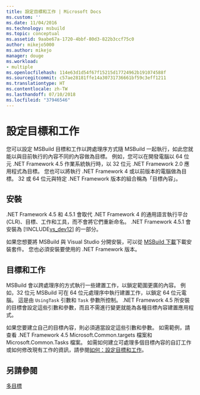 ```yaml
---
title: 設定目標和工作 | Microsoft Docs
ms.custom: ''
ms.date: 11/04/2016
ms.technology: msbuild
ms.topic: conceptual
ms.assetid: 9aabe67a-1720-4bbf-80d3-822b3ccf75c0
author: mikejo5000
ms.author: mikejo
manager: douge
ms.workload:
- multiple
ms.openlocfilehash: 114e63d1d54f67f15215d17724962b191074588f
ms.sourcegitcommit: c57ae28181ffe14a30731736661bf59c3eff1211
ms.translationtype: HT
ms.contentlocale: zh-TW
ms.lasthandoff: 07/10/2018
ms.locfileid: "37946546"
---
```

# <a name="configure-targets-and-tasks"></a>設定目標和工作
您可以設定 MSBuild 目標和工作以跨處理序方式隨 MSBuild 一起執行，如此您就能以與目前執行的內容不同的內容做為目標。 例如，您可以在開發電腦以 64 位元 .NET Framework 4.5 作業系統執行時，以 32 位元 .NET Framework 2.0 應用程式為目標。 您也可以將執行 .NET Framework 4 或以前版本的電腦做為目標。 32 或 64 位元與特定 .NET Framework 版本的組合稱為「目標內容」。  
  
## <a name="installation"></a>安裝  
 .NET Framework 4.5 和 4.5.1 會取代 .NET Framework 4 的通用語言執行平台 (CLR)、目標、工作和工具，而不會將它們重新命名。 .NET Framework 4.5.1 會安裝為 [!INCLUDE[vs_dev12](../extensibility/includes/vs_dev12_md.md)] 的一部分。  
  
 如果您想要將 MSBuild 與 Visual Studio 分開安裝，可以從 [MSBuild 下載](http://go.microsoft.com/fwlink/?LinkId=309745)下載安裝套件。 您也必須安裝要使用的 .NET Framework 版本。  
  
## <a name="targets-and-tasks"></a>目標和工作  
 MSBuild 會以跨處理序的方式執行一些建置工作，以鎖定範圍更廣的內容。  例如，32 位元 MSBuild 可在 64 位元處理序中執行建置工作，以鎖定 64 位元電腦。 這是由 `UsingTask` 引數和 `Task` 參數所控制。 .NET Framework 4.5 所安裝的目標會設定這些引數和參數，而且不需進行變更就能為各種目標內容建置應用程式。  
  
 如果您要建立自己的目標內容，則必須適當設定這些引數和參數。 如需範例，請查看 .NET Framework 4.5 Microsoft.Common.targets 檔案和 Microsoft.Common.Tasks 檔案。  如需如何建立可處理多個目標內容的自訂工作或如何修改現有工作的資訊，請參閱[如何：設定目標和工作](../msbuild/how-to-configure-targets-and-tasks.md)。  
  
## <a name="see-also"></a>另請參閱  
 [多目標](../msbuild/msbuild-multitargeting-overview.md)